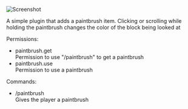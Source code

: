 ![Screenshot](https://i.imgur.com/gnPsBbG.png)

A simple plugin that adds a paintbrush item. Clicking or scrolling while holding the paintbrush changes the color of the block being looked at

Permissions:
 - paintbrush.get\
   Permission to use "/paintbrush" to get a paintbrush
 - paintbrush.use\
   Permission to use a paintbrush

Commands:
 - /paintbrush\
   Gives the player a paintbrush